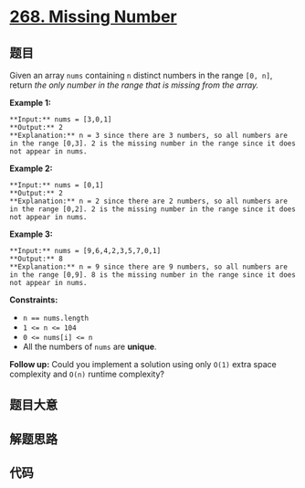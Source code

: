 # [268. Missing Number](https://leetcode.com/problems/missing-number)

## 题目

Given an array `nums` containing `n` distinct numbers in the range `[0, n]`,
return _the only number in the range that is missing from the array._



**Example 1:**

    
    
    **Input:** nums = [3,0,1]
    **Output:** 2
    **Explanation:** n = 3 since there are 3 numbers, so all numbers are in the range [0,3]. 2 is the missing number in the range since it does not appear in nums.
    

**Example 2:**

    
    
    **Input:** nums = [0,1]
    **Output:** 2
    **Explanation:** n = 2 since there are 2 numbers, so all numbers are in the range [0,2]. 2 is the missing number in the range since it does not appear in nums.
    

**Example 3:**

    
    
    **Input:** nums = [9,6,4,2,3,5,7,0,1]
    **Output:** 8
    **Explanation:** n = 9 since there are 9 numbers, so all numbers are in the range [0,9]. 8 is the missing number in the range since it does not appear in nums.
    



**Constraints:**

  * `n == nums.length`
  * `1 <= n <= 104`
  * `0 <= nums[i] <= n`
  * All the numbers of `nums` are **unique**.



**Follow up:** Could you implement a solution using only `O(1)` extra space
complexity and `O(n)` runtime complexity?


## 题目大意

## 解题思路

## 代码

```javascript

```
